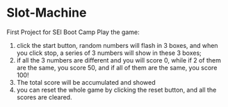 # Slot-Machine
First Project for SEI Boot Camp
Play the game:
1. click the start button, random numbers will flash in 3 boxes, and when you click stop, a series of 3 numbers will show in these 3 boxes;
2. if all the 3 numbers are different and you will score 0, while if 2 of them are the same, you score 50, and if all of them are the same, you score 100!
3. The total score will be accumulated and showed
4. you can reset the whole game by clicking the reset button, and all the scores are cleared.
